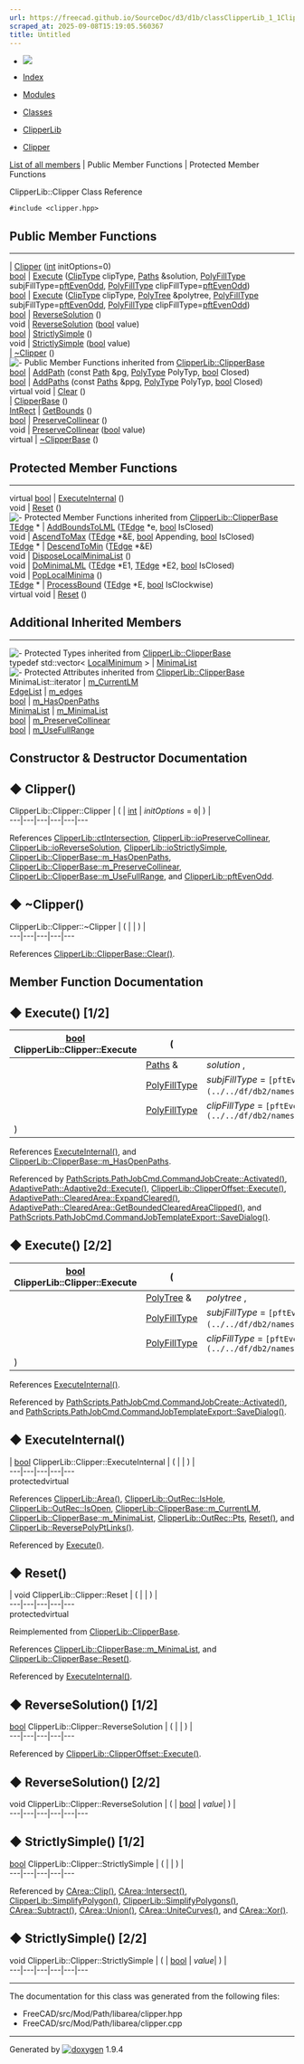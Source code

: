 ```yaml
---
url: https://freecad.github.io/SourceDoc/d3/d1b/classClipperLib_1_1Clipper.html
scraped_at: 2025-09-08T15:19:05.560367
title: Untitled
---
```


  * [ ![](https://www.freecad.org/svg/logo-freecad.svg) ](https://freecadweb.org "FreeCAD")
  * [Index](../../index.html "Index")
  * [Modules](../../modules.html "Modules list")
  * [Classes](../../annotated.html "Annotated list")

  * [ClipperLib](../../df/db2/namespaceClipperLib.html)
  * [Clipper](../../d3/d1b/classClipperLib_1_1Clipper.html)

[List of all members](../../de/df1/classClipperLib_1_1Clipper-members.html) | Public Member Functions | Protected Member Functions

ClipperLib::Clipper Class Reference

`#include <clipper.hpp>`

##  Public Member Functions  
  
---  
|
[Clipper](../../d3/d1b/classClipperLib_1_1Clipper.html#adceb8536f6a80e8f115213dba9208427)
([int](../../d1/da0/classint.html) initOptions=0)  
[bool](../../d9/db9/classbool.html) | [Execute](../../d3/d1b/classClipperLib_1_1Clipper.html#a06da196a4b4151edd2e5426ed48744cf) ([ClipType](../../df/db2/namespaceClipperLib.html#a3db4fddd50b81ba657107505821d7f46) clipType, [Paths](../../df/db2/namespaceClipperLib.html#a4bab1d9e10805fa6f1fd3b78c56efcfe) &solution, [PolyFillType](../../df/db2/namespaceClipperLib.html#a95a41ff8fa6b351d304829c267d638d7) subjFillType=[pftEvenOdd](../../df/db2/namespaceClipperLib.html#a95a41ff8fa6b351d304829c267d638d7acede4475518a377720537448c7b2df73), [PolyFillType](../../df/db2/namespaceClipperLib.html#a95a41ff8fa6b351d304829c267d638d7) clipFillType=[pftEvenOdd](../../df/db2/namespaceClipperLib.html#a95a41ff8fa6b351d304829c267d638d7acede4475518a377720537448c7b2df73))  
[bool](../../d9/db9/classbool.html) | [Execute](../../d3/d1b/classClipperLib_1_1Clipper.html#aceb19a1e5a5c9e31067f4d1177793403) ([ClipType](../../df/db2/namespaceClipperLib.html#a3db4fddd50b81ba657107505821d7f46) clipType, [PolyTree](../../d3/d99/classClipperLib_1_1PolyTree.html) &polytree, [PolyFillType](../../df/db2/namespaceClipperLib.html#a95a41ff8fa6b351d304829c267d638d7) subjFillType=[pftEvenOdd](../../df/db2/namespaceClipperLib.html#a95a41ff8fa6b351d304829c267d638d7acede4475518a377720537448c7b2df73), [PolyFillType](../../df/db2/namespaceClipperLib.html#a95a41ff8fa6b351d304829c267d638d7) clipFillType=[pftEvenOdd](../../df/db2/namespaceClipperLib.html#a95a41ff8fa6b351d304829c267d638d7acede4475518a377720537448c7b2df73))  
[bool](../../d9/db9/classbool.html) | [ReverseSolution](../../d3/d1b/classClipperLib_1_1Clipper.html#ad556ba9961f498de02d55dc95bc5a889) ()  
void | [ReverseSolution](../../d3/d1b/classClipperLib_1_1Clipper.html#a44afc0c82a1d2607829b5fd21f7644ef) ([bool](../../d9/db9/classbool.html) value)  
[bool](../../d9/db9/classbool.html) | [StrictlySimple](../../d3/d1b/classClipperLib_1_1Clipper.html#a50eb4c514466ed37fd365769e0bcf67b) ()  
void | [StrictlySimple](../../d3/d1b/classClipperLib_1_1Clipper.html#a85aa82d75e0d7d1f380d2e96231d6aa3) ([bool](../../d9/db9/classbool.html) value)  
|
[~Clipper](../../d3/d1b/classClipperLib_1_1Clipper.html#af7e75828307cef83465fd72285346563)
()  
![-](../../closed.png) Public Member Functions inherited from
[ClipperLib::ClipperBase](../../d9/da0/classClipperLib_1_1ClipperBase.html)  
[bool](../../d9/db9/classbool.html) | [AddPath](../../d9/da0/classClipperLib_1_1ClipperBase.html#a7545ac6e146894dc8416887eadd01dba) (const [Path](../../df/db2/namespaceClipperLib.html#af39c8fe00f278f18cc8142fef41242da) &pg, [PolyType](../../df/db2/namespaceClipperLib.html#a50d662440e5e100070014ed91281e960) PolyTyp, [bool](../../d9/db9/classbool.html) Closed)  
[bool](../../d9/db9/classbool.html) | [AddPaths](../../d9/da0/classClipperLib_1_1ClipperBase.html#a2395967b47fb9f3f5846e2bf56c18f67) (const [Paths](../../df/db2/namespaceClipperLib.html#a4bab1d9e10805fa6f1fd3b78c56efcfe) &ppg, [PolyType](../../df/db2/namespaceClipperLib.html#a50d662440e5e100070014ed91281e960) PolyTyp, [bool](../../d9/db9/classbool.html) Closed)  
virtual void | [Clear](../../d9/da0/classClipperLib_1_1ClipperBase.html#a5690952fe8c2cb047025566405827821) ()  
|
[ClipperBase](../../d9/da0/classClipperLib_1_1ClipperBase.html#ab7144fc592427238c55ae81061e895a2)
()  
[IntRect](../../d7/d16/structClipperLib_1_1IntRect.html) | [GetBounds](../../d9/da0/classClipperLib_1_1ClipperBase.html#a5590a5454248ac3f6beeba7f9690f62e) ()  
[bool](../../d9/db9/classbool.html) | [PreserveCollinear](../../d9/da0/classClipperLib_1_1ClipperBase.html#a95c47199aeb139b13059968bc6056f44) ()  
void | [PreserveCollinear](../../d9/da0/classClipperLib_1_1ClipperBase.html#aa827cfffd9be40dba7d503a3da708b91) ([bool](../../d9/db9/classbool.html) value)  
virtual | [~ClipperBase](../../d9/da0/classClipperLib_1_1ClipperBase.html#ae73a6a12fb3e7e62b59d1ff38135b27c) ()  
  
##  Protected Member Functions  
  
---  
virtual [bool](../../d9/db9/classbool.html) | [ExecuteInternal](../../d3/d1b/classClipperLib_1_1Clipper.html#a3e8757e5f8a6ffcb7fd0f9630fde02d3) ()  
void | [Reset](../../d3/d1b/classClipperLib_1_1Clipper.html#a14c704b062e8a079e34a8ce40838861e) ()  
![-](../../closed.png) Protected Member Functions inherited from
[ClipperLib::ClipperBase](../../d9/da0/classClipperLib_1_1ClipperBase.html)  
[TEdge](../../d2/d7f/structClipperLib_1_1TEdge.html) * | [AddBoundsToLML](../../d9/da0/classClipperLib_1_1ClipperBase.html#a66f47d6317d1266200363ea06a457663) ([TEdge](../../d2/d7f/structClipperLib_1_1TEdge.html) *e, [bool](../../d9/db9/classbool.html) IsClosed)  
void | [AscendToMax](../../d9/da0/classClipperLib_1_1ClipperBase.html#afafbf0dafffb5ad6f5a5c30dbed6378f) ([TEdge](../../d2/d7f/structClipperLib_1_1TEdge.html) *&E, [bool](../../d9/db9/classbool.html) Appending, [bool](../../d9/db9/classbool.html) IsClosed)  
[TEdge](../../d2/d7f/structClipperLib_1_1TEdge.html) * | [DescendToMin](../../d9/da0/classClipperLib_1_1ClipperBase.html#aff108948d9216d9621ac6904cd880cf3) ([TEdge](../../d2/d7f/structClipperLib_1_1TEdge.html) *&E)  
void | [DisposeLocalMinimaList](../../d9/da0/classClipperLib_1_1ClipperBase.html#a311dbbec1454ab7965e363a0359f5ee4) ()  
void | [DoMinimaLML](../../d9/da0/classClipperLib_1_1ClipperBase.html#ae57efb542cfbbc42d000815e8a2e2877) ([TEdge](../../d2/d7f/structClipperLib_1_1TEdge.html) *E1, [TEdge](../../d2/d7f/structClipperLib_1_1TEdge.html) *E2, [bool](../../d9/db9/classbool.html) IsClosed)  
void | [PopLocalMinima](../../d9/da0/classClipperLib_1_1ClipperBase.html#a9554e9f2273c39e0f5f07d3cd73533e6) ()  
[TEdge](../../d2/d7f/structClipperLib_1_1TEdge.html) * | [ProcessBound](../../d9/da0/classClipperLib_1_1ClipperBase.html#a292655c74a7e70a8b8829337c632bdf0) ([TEdge](../../d2/d7f/structClipperLib_1_1TEdge.html) *E, [bool](../../d9/db9/classbool.html) IsClockwise)  
virtual void | [Reset](../../d9/da0/classClipperLib_1_1ClipperBase.html#a125febb065f23fc55dafffe8d185b642) ()  
  
##  Additional Inherited Members  
  
---  
![-](../../closed.png) Protected Types inherited from
[ClipperLib::ClipperBase](../../d9/da0/classClipperLib_1_1ClipperBase.html)  
typedef std::vector< [LocalMinimum](../../d0/d4a/structClipperLib_1_1LocalMinimum.html) > | [MinimaList](../../d9/da0/classClipperLib_1_1ClipperBase.html#addb22572066d3983dcd5797c542df00b)  
![-](../../closed.png) Protected Attributes inherited from
[ClipperLib::ClipperBase](../../d9/da0/classClipperLib_1_1ClipperBase.html)  
MinimaList::iterator | [m_CurrentLM](../../d9/da0/classClipperLib_1_1ClipperBase.html#ab6ed40f62810c0f894878c79d74afb36)  
[EdgeList](../../df/db2/namespaceClipperLib.html#a86ece3ad074061d6b3d18819b1fa4ed7) | [m_edges](../../d9/da0/classClipperLib_1_1ClipperBase.html#a8bfc007c0c0afd4e9d252dac0ef5daa0)  
[bool](../../d9/db9/classbool.html) | [m_HasOpenPaths](../../d9/da0/classClipperLib_1_1ClipperBase.html#aa2508f5b2a599294c359271506441fbd)  
[MinimaList](../../d9/da0/classClipperLib_1_1ClipperBase.html#addb22572066d3983dcd5797c542df00b) | [m_MinimaList](../../d9/da0/classClipperLib_1_1ClipperBase.html#a970749dc12a20e980c932af040f8a8c5)  
[bool](../../d9/db9/classbool.html) | [m_PreserveCollinear](../../d9/da0/classClipperLib_1_1ClipperBase.html#aad4ca0f2a16a6fb466036b36cc5ff638)  
[bool](../../d9/db9/classbool.html) | [m_UseFullRange](../../d9/da0/classClipperLib_1_1ClipperBase.html#aea11d183617adc12d7ba2b84533f7f45)  
  
## Constructor & Destructor Documentation

## ◆ Clipper()

ClipperLib::Clipper::Clipper  | ( | [int](../../d1/da0/classint.html) | _initOptions_ = `0`| ) |   
---|---|---|---|---|---  
  
References
[ClipperLib::ctIntersection](../../df/db2/namespaceClipperLib.html#a3db4fddd50b81ba657107505821d7f46a7ab04c0263f5c01a93330dc199a1ca42),
[ClipperLib::ioPreserveCollinear](../../df/db2/namespaceClipperLib.html#a322ee4b6e4480f648dad8c65c58b2804a5ee1ca93ff35691b7b27ce0f1bc4a898),
[ClipperLib::ioReverseSolution](../../df/db2/namespaceClipperLib.html#a322ee4b6e4480f648dad8c65c58b2804a019c42b227a89408692e98e9312baa77),
[ClipperLib::ioStrictlySimple](../../df/db2/namespaceClipperLib.html#a322ee4b6e4480f648dad8c65c58b2804ad2ab367f64cd3abcf737e04acb32b9f2),
[ClipperLib::ClipperBase::m_HasOpenPaths](../../d9/da0/classClipperLib_1_1ClipperBase.html#aa2508f5b2a599294c359271506441fbd),
[ClipperLib::ClipperBase::m_PreserveCollinear](../../d9/da0/classClipperLib_1_1ClipperBase.html#aad4ca0f2a16a6fb466036b36cc5ff638),
[ClipperLib::ClipperBase::m_UseFullRange](../../d9/da0/classClipperLib_1_1ClipperBase.html#aea11d183617adc12d7ba2b84533f7f45),
and
[ClipperLib::pftEvenOdd](../../df/db2/namespaceClipperLib.html#a95a41ff8fa6b351d304829c267d638d7acede4475518a377720537448c7b2df73).

## ◆ ~Clipper()

ClipperLib::Clipper::~Clipper  | ( | | ) |   
---|---|---|---|---  
  
References
[ClipperLib::ClipperBase::Clear()](../../d9/da0/classClipperLib_1_1ClipperBase.html#a5690952fe8c2cb047025566405827821).

## Member Function Documentation

## ◆ Execute() [1/2]

[bool](../../d9/db9/classbool.html) ClipperLib::Clipper::Execute  | ( | [ClipType](../../df/db2/namespaceClipperLib.html#a3db4fddd50b81ba657107505821d7f46) | _clipType_ ,   
---|---|---|---  
|  | [Paths](../../df/db2/namespaceClipperLib.html#a4bab1d9e10805fa6f1fd3b78c56efcfe) & | _solution_ ,   
|  | [PolyFillType](../../df/db2/namespaceClipperLib.html#a95a41ff8fa6b351d304829c267d638d7) | _subjFillType_ = `[pftEvenOdd](../../df/db2/namespaceClipperLib.html#a95a41ff8fa6b351d304829c267d638d7acede4475518a377720537448c7b2df73)`,   
|  | [PolyFillType](../../df/db2/namespaceClipperLib.html#a95a41ff8fa6b351d304829c267d638d7) | _clipFillType_ = `[pftEvenOdd](../../df/db2/namespaceClipperLib.html#a95a41ff8fa6b351d304829c267d638d7acede4475518a377720537448c7b2df73)`  
| ) | |   
  
References
[ExecuteInternal()](../../d3/d1b/classClipperLib_1_1Clipper.html#a3e8757e5f8a6ffcb7fd0f9630fde02d3),
and
[ClipperLib::ClipperBase::m_HasOpenPaths](../../d9/da0/classClipperLib_1_1ClipperBase.html#aa2508f5b2a599294c359271506441fbd).

Referenced by
[PathScripts.PathJobCmd.CommandJobCreate::Activated()](../../db/d17/classPathScripts_1_1PathJobCmd_1_1CommandJobCreate.html#aac9d774ebbcda6c9840a1b776045fd2f),
[AdaptivePath::Adaptive2d::Execute()](../../d6/d4d/classAdaptivePath_1_1Adaptive2d.html#a175359b1e10be8f27e20b412cbd06071),
[ClipperLib::ClipperOffset::Execute()](../../d6/d79/classClipperLib_1_1ClipperOffset.html#ac591b25e483a52c99c3190a256ad4589),
[AdaptivePath::ClearedArea::ExpandCleared()](../../d8/d56/classAdaptivePath_1_1ClearedArea.html#a880cf981ced9aa6c2021bee6d35fc58b),
[AdaptivePath::ClearedArea::GetBoundedClearedAreaClipped()](../../d8/d56/classAdaptivePath_1_1ClearedArea.html#a396af78fc129b33fe0c3730caadc9503),
and
[PathScripts.PathJobCmd.CommandJobTemplateExport::SaveDialog()](../../d7/d23/classPathScripts_1_1PathJobCmd_1_1CommandJobTemplateExport.html#a208b7ff58f9cc81651d8ae05fe9c44af).

## ◆ Execute() [2/2]

[bool](../../d9/db9/classbool.html) ClipperLib::Clipper::Execute  | ( | [ClipType](../../df/db2/namespaceClipperLib.html#a3db4fddd50b81ba657107505821d7f46) | _clipType_ ,   
---|---|---|---  
|  | [PolyTree](../../d3/d99/classClipperLib_1_1PolyTree.html) & | _polytree_ ,   
|  | [PolyFillType](../../df/db2/namespaceClipperLib.html#a95a41ff8fa6b351d304829c267d638d7) | _subjFillType_ = `[pftEvenOdd](../../df/db2/namespaceClipperLib.html#a95a41ff8fa6b351d304829c267d638d7acede4475518a377720537448c7b2df73)`,   
|  | [PolyFillType](../../df/db2/namespaceClipperLib.html#a95a41ff8fa6b351d304829c267d638d7) | _clipFillType_ = `[pftEvenOdd](../../df/db2/namespaceClipperLib.html#a95a41ff8fa6b351d304829c267d638d7acede4475518a377720537448c7b2df73)`  
| ) | |   
  
References
[ExecuteInternal()](../../d3/d1b/classClipperLib_1_1Clipper.html#a3e8757e5f8a6ffcb7fd0f9630fde02d3).

Referenced by
[PathScripts.PathJobCmd.CommandJobCreate::Activated()](../../db/d17/classPathScripts_1_1PathJobCmd_1_1CommandJobCreate.html#aac9d774ebbcda6c9840a1b776045fd2f),
and
[PathScripts.PathJobCmd.CommandJobTemplateExport::SaveDialog()](../../d7/d23/classPathScripts_1_1PathJobCmd_1_1CommandJobTemplateExport.html#a208b7ff58f9cc81651d8ae05fe9c44af).

## ◆ ExecuteInternal()

| [bool](../../d9/db9/classbool.html) ClipperLib::Clipper::ExecuteInternal  | ( | | ) |   
---|---|---|---|---  
protectedvirtual  
  
References
[ClipperLib::Area()](../../df/db2/namespaceClipperLib.html#a4a96cc48117e1dba6cf51bbc2d91fe97),
[ClipperLib::OutRec::IsHole](../../d1/d21/structClipperLib_1_1OutRec.html#a18b2b534b717139528047ba10a1c805c),
[ClipperLib::OutRec::IsOpen](../../d1/d21/structClipperLib_1_1OutRec.html#a065731c084453a818939c219868a2fcc),
[ClipperLib::ClipperBase::m_CurrentLM](../../d9/da0/classClipperLib_1_1ClipperBase.html#ab6ed40f62810c0f894878c79d74afb36),
[ClipperLib::ClipperBase::m_MinimaList](../../d9/da0/classClipperLib_1_1ClipperBase.html#a970749dc12a20e980c932af040f8a8c5),
[ClipperLib::OutRec::Pts](../../d1/d21/structClipperLib_1_1OutRec.html#a82e9cba88d46d0d60db0b0365c6bd02e),
[Reset()](../../d3/d1b/classClipperLib_1_1Clipper.html#a14c704b062e8a079e34a8ce40838861e),
and
[ClipperLib::ReversePolyPtLinks()](../../df/db2/namespaceClipperLib.html#a5148d4f90b324e0e4a13d1b13055661f).

Referenced by
[Execute()](../../d3/d1b/classClipperLib_1_1Clipper.html#a06da196a4b4151edd2e5426ed48744cf).

## ◆ Reset()

| void ClipperLib::Clipper::Reset  | ( | | ) |   
---|---|---|---|---  
protectedvirtual  
  
Reimplemented from
[ClipperLib::ClipperBase](../../d9/da0/classClipperLib_1_1ClipperBase.html#a125febb065f23fc55dafffe8d185b642).

References
[ClipperLib::ClipperBase::m_MinimaList](../../d9/da0/classClipperLib_1_1ClipperBase.html#a970749dc12a20e980c932af040f8a8c5),
and
[ClipperLib::ClipperBase::Reset()](../../d9/da0/classClipperLib_1_1ClipperBase.html#a125febb065f23fc55dafffe8d185b642).

Referenced by
[ExecuteInternal()](../../d3/d1b/classClipperLib_1_1Clipper.html#a3e8757e5f8a6ffcb7fd0f9630fde02d3).

## ◆ ReverseSolution() [1/2]

[bool](../../d9/db9/classbool.html) ClipperLib::Clipper::ReverseSolution  | ( | | ) |   
---|---|---|---|---  
  
Referenced by
[ClipperLib::ClipperOffset::Execute()](../../d6/d79/classClipperLib_1_1ClipperOffset.html#ac591b25e483a52c99c3190a256ad4589).

## ◆ ReverseSolution() [2/2]

void ClipperLib::Clipper::ReverseSolution  | ( | [bool](../../d9/db9/classbool.html) | _value_| ) |   
---|---|---|---|---|---  
  
## ◆ StrictlySimple() [1/2]

[bool](../../d9/db9/classbool.html) ClipperLib::Clipper::StrictlySimple  | ( | | ) |   
---|---|---|---|---  
  
Referenced by
[CArea::Clip()](../../d3/d52/classCArea.html#aa4cab52e8f430196b3bfec652fb633e5),
[CArea::Intersect()](../../d3/d52/classCArea.html#aa3b91e3f3334bb09958debb072c63f7e),
[ClipperLib::SimplifyPolygon()](../../df/db2/namespaceClipperLib.html#af374cea59a991e49f36c3530efc45feb),
[ClipperLib::SimplifyPolygons()](../../df/db2/namespaceClipperLib.html#ac9ebbe437e4c08816bffeced6d001cf6),
[CArea::Subtract()](../../d3/d52/classCArea.html#a5a8ffb513a52d57bc8a8290eb003465b),
[CArea::Union()](../../d3/d52/classCArea.html#ad8edc8f34c4ccf3ea5dffe6245ba18ab),
[CArea::UniteCurves()](../../d3/d52/classCArea.html#aee75fc41d894490882ba64c7d3d2c25e),
and
[CArea::Xor()](../../d3/d52/classCArea.html#ad38c9c69a999398d749233a258b4365f).

## ◆ StrictlySimple() [2/2]

void ClipperLib::Clipper::StrictlySimple  | ( | [bool](../../d9/db9/classbool.html) | _value_| ) |   
---|---|---|---|---|---  
  
* * *

The documentation for this class was generated from the following files:

  * FreeCAD/src/Mod/Path/libarea/clipper.hpp
  * FreeCAD/src/Mod/Path/libarea/clipper.cpp

* * *

Generated by
[![doxygen](../../doxygen.svg)](https://www.doxygen.org/index.html) 1.9.4

